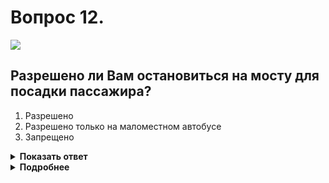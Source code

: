 # Вопрос 12.

![](https://s.drom.ru/i24228/pdd/tickets/2016/1543885416.jpg)

## Разрешено ли Вам остановиться на мосту для посадки пассажира?

1. Разрешено
2. Разрешено только на маломестном автобусе
3. Запрещено

<details>
<summary><b>Показать ответ</b></summary>
Правильный ответ: 3
</details>
<details>
<summary><b>Подробнее</b></summary>
На мостах, эстакадах и путепроводах, имеющих менее трёх полос для движения в данном направлении, остановка запрещена для всех видов транспорта. В данной ситуации две полосы движения, следовательно, остановившись, Вы будете нарушителем Правил. Внимание! Не путайте этот вопрос с аналогичным (билет 14, вопрос 12), где имеется три полосы.
(Пункт 12.4 ПДД)
</details>